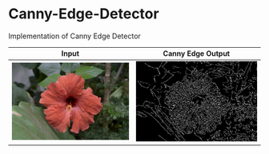 # Canny-Edge-Detector


Implementation of Canny Edge Detector

|Input           |  Canny Edge Output |
|-------------------------|-------------------------|
|![](https://github.com/nrupatunga/Canny-Edge-Detector/blob/master/PROJECT_EXAMPLE/flower.jpg)  |  ![](https://github.com/nrupatunga/Canny-Edge-Detector/blob/master/PROJECT_EXAMPLE/PROJECT_EXAMPLE/OutputEdge.jpg)

